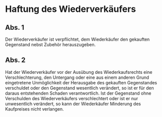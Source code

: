 # Haftung des Wiederverkäufers



## Abs. 1

 Der Wiederverkäufer ist verpflichtet, dem Wiederkäufer den gekauften Gegenstand nebst Zubehör herauszugeben.

## Abs. 2

 Hat der Wiederverkäufer vor der Ausübung des Wiederkaufsrechts eine Verschlechterung, den Untergang oder eine aus einem anderen Grund eingetretene Unmöglichkeit der Herausgabe des gekauften Gegenstandes verschuldet oder den Gegenstand wesentlich verändert, so ist er für den daraus entstehenden Schaden verantwortlich. Ist der Gegenstand ohne Verschulden des Wiederverkäufers verschlechtert oder ist er nur unwesentlich verändert, so kann der Wiederkäufer Minderung des Kaufpreises nicht verlangen. 

